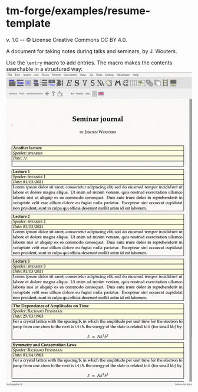 # tm-forge/examples/resume-template

v. 1.0 -- © License Creative Commons CC BY 4.0.

A document for taking notes during talks and seminars, by J. Wouters.

Use the `\entry` macro to add entries. The macro makes the contents searchable in a structured way:
<a href="./structured-search-demo.m4v" title="Demo of structured search on the journal"><img src="./screenshot.png" alt="Screenshot of the seminar journal" /></a>

